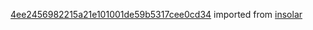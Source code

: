 [4ee2456982215a21e101001de59b5317cee0cd34](https://github.com/insolar/insolar/commit/4ee2456982215a21e101001de59b5317cee0cd34) imported from [insolar](https://github.com/insolar/insolar)

